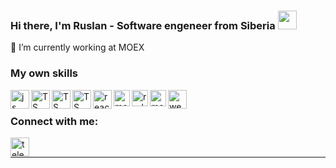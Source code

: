 ### Hi there, I'm Ruslan - Software engeneer from Siberia <img src="https://raw.githubusercontent.com/MartinHeinz/MartinHeinz/master/wave.gif" width="30px">

🔭 I’m currently working at MOEX

### My own skills
[<img class="icon" align="left" alt="js" width="30px" src="https://cdn.iconscout.com/icon/free/png-256/javascript-23-1174949.png" />][js]
[<img class="icon" align="left" alt="TS" width="30px" src="https://cdn.iconscout.com/icon/free/png-512/typescript-1174965.png" />][ts]
<img class="icon" align="left" alt="TS" width="30px" src="https://upload.wikimedia.org/wikipedia/commons/thumb/9/95/Vue.js_Logo_2.svg/1184px-Vue.js_Logo_2.svg.png" />
<img class="icon" align="left" alt="TS" width="30px" src="https://upload.wikimedia.org/wikipedia/commons/thumb/a/ae/Nuxt_logo.svg/2560px-Nuxt_logo.svg.png" />
[<img class="icon" align="left" alt="react" width="30px" src="https://cdn.iconscout.com/icon/free/png-512/react-4-1175110.png" />][react]
[<img class="icon" align="left" alt="mobx" width="26px" src="https://cdn.worldvectorlogo.com/logos/mobx.svg" />][mobx]
[<img class="icon" align="left" alt="redux" width="26px" src="https://cdn.iconscout.com/icon/free/png-512/redux-283024.png" />][redux]
<img class="icon" align="left" alt="mobx" width="26px" src="https://seeklogo.com/images/J/jest-logo-F9901EBBF7-seeklogo.com.png" />
[<img class="icon" align="left" alt="webpack" width="30px" src="https://raw.githubusercontent.com/webpack/media/master/logo/icon-square-big.png" />][webpack]

<br />

### Connect with me:

[<img align="left" alt="telegram" width="30px" src="https://upload.wikimedia.org/wikipedia/commons/thumb/8/82/Telegram_logo.svg/768px-Telegram_logo.svg.png" />][telegram]
<br />

---

[telegram]: https://t.me/savinovsky_r
[vk]: https://www.vk.com/mister_misty_eye/
[mail]: mailto:savinovsky.r@gmail.com
[html]: https://developer.mozilla.org/en-US/docs/Web/HTML
[css]: https://developer.mozilla.org/en-US/docs/Web/CSS
[sass]: https://sass-lang.com/documentation
[js]: https://developer.mozilla.org/ru/docs/Web/JavaScript
[ts]: https://www.typescriptlang.org/docs/
[react]: https://reactjs.org/
[redux]: https://redux.js.org/
[mobx]: https://mobx.js.org/README.html
[vscode]: https://code.visualstudio.com/docs
[git]: https://git-scm.com/doc
[webpack]: https://webpack.js.org/
[npm]: https://docs.npmjs.com/
